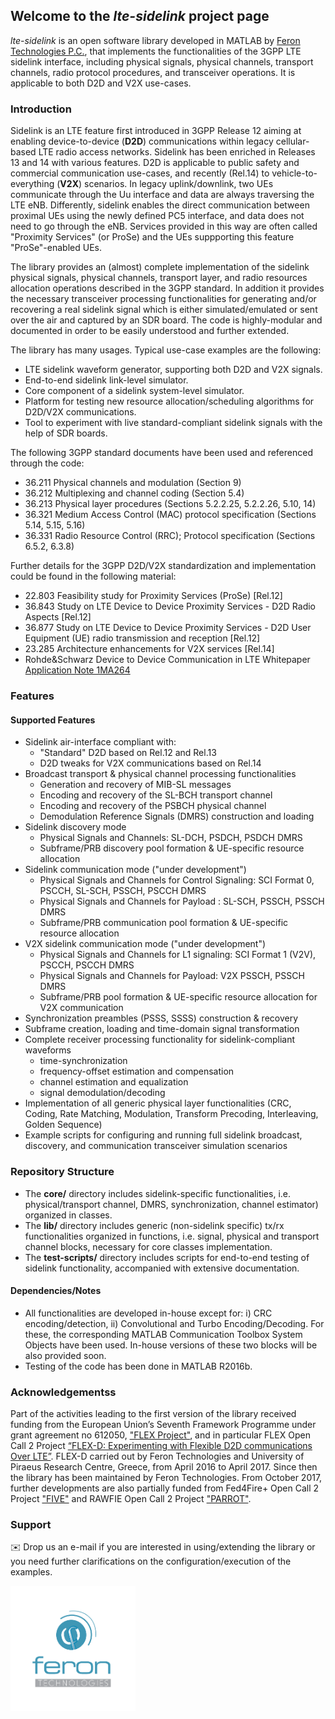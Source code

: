 ## Welcome to the *lte-sidelink* project page

*lte-sidelink* is an open software library developed in MATLAB by [Feron Technologies P.C.](http://www.feron-tech.com), that implements the functionalities of the 3GPP LTE sidelink interface, including physical signals, physical channels, transport channels, radio protocol procedures, and transceiver operations. It is applicable to both D2D and V2X use-cases.

### Introduction
Sidelink is an LTE feature first introduced in 3GPP Release 12 aiming at enabling device-to-device (**D2D**) communications within legacy cellular-based LTE radio access networks. Sidelink has been enriched in Releases 13 and 14 with various features. D2D is applicable to public safety and commercial communication use-cases, and recently (Rel.14) to vehicle-to-everything (**V2X**) scenarios. In legacy uplink/downlink, two UEs communicate through the Uu interface and data are always traversing the LTE eNB. Differently, sidelink enables the direct communication between proximal UEs using the newly defined PC5 interface, and data does not need to go through the eNB. Services provided in this way are often called "Proximity Services" (or ProSe) and the UEs suppporting this feature "ProSe"-enabled UEs.

The library provides an (almost) complete implementation of the sidelink physical signals, physical channels, transport layer, and radio resources allocation operations described in the 3GPP standard. In addition it provides the necessary transceiver processing functionalities for generating and/or recovering a real sidelink signal which is either simulated/emulated or sent over the air and captured by an SDR board. The code is highly-modular and documented in order to be easily understood and further extended.

The library has many usages. Typical use-case examples are the following:
* LTE sidelink waveform generator, supporting both D2D and V2X signals.
* End-to-end sidelink link-level simulator.
* Core component of a sidelink system-level simulator.
* Platform for testing new resource allocation/scheduling algorithms for D2D/V2X communications.
* Tool to experiment with live standard-compliant sidelink signals with the help of SDR boards.

The following 3GPP standard documents have been used and referenced through the code:
* 36.211 Physical channels and modulation (Section 9)
* 36.212 Multiplexing and channel coding (Section 5.4)
* 36.213 Physical layer procedures (Sections 5.2.2.25, 5.2.2.26, 5.10, 14)
* 36.321 Medium Access Control (MAC) protocol specification (Sections 5.14, 5.15, 5.16)
* 36.331 Radio Resource Control (RRC); Protocol specificatiοn (Sections 6.5.2, 6.3.8)

Further details for the 3GPP D2D/V2X standardization and implementation could be found in the following material:
* 22.803 Feasibility study for Proximity Services (ProSe) [Rel.12]
* 36.843 Study on LTE Device to Device Proximity Services - D2D Radio Aspects [Rel.12]
* 36.877 Study on LTE Device to Device Proximity Services - D2D User Equipment (UE) radio transmission and reception [Rel.12]
* 23.285 Architecture enhancements for V2X services [Rel.14]
* Rohde&Schwarz Device to Device Communication in LTE Whitepaper [Application Note 1MA264](https://www.rohde-schwarz.com/gr/applications/device-to-device-craommunication-in-lte-white-paper_230854-142855.html)

### Features
#### Supported Features
* Sidelink air-interface compliant with:
  * "Standard" D2D based on Rel.12 and Rel.13
  * D2D tweaks for V2X communications based on Rel.14
* Broadcast transport & physical channel processing functionalities
  * Generation and recovery of MIB-SL messages
  * Encoding and recovery of the SL-BCH transport channel
  * Encoding and recovery of the PSBCH physical channel
  * Demodulation Reference Signals (DMRS) construction and loading
* Sidelink discovery mode
  * Physical Signals and Channels: SL-DCH, PSDCH, PSDCH DMRS
  * Subframe/PRB discovery pool formation & UE-specific resource allocation
* Sidelink communication mode ("under development")
  * Physical Signals and Channels for Control Signaling: SCI Format 0, PSCCH, SL-SCH, PSSCH, PSCCH DMRS
  * Physical Signals and Channels for Payload : SL-SCH, PSSCH, PSSCH DMRS
  * Subframe/PRB communication pool formation & UE-specific resource allocation
* V2X sidelink communication mode  ("under development")
  * Physical Signals and Channels for L1 signaling: SCI Format 1 (V2V), PSCCH, PSCCH DMRS
  * Physical Signals and Channels for Payload: V2X PSSCH, PSSCH DMRS
  * Subframe/PRB pool formation & UE-specific resource allocation for V2X communication
* Synchronization preambles (PSSS, SSSS) construction & recovery
* Subframe creation, loading and time-domain signal transformation
* Complete receiver processing functionality for sidelink-compliant waveforms
  * time-synchronization
  * frequency-offset estimation and compensation
  * channel estimation and equalization
  * signal demodulation/decoding
* Implementation of all generic physical layer functionalities (CRC, Coding, Rate Matching, Modulation, Transform Precoding, Interleaving, Golden Sequence)
* Example scripts for configuring and running full sidelink broadcast, discovery, and communication transceiver simulation scenarios

### Repository Structure
* The **core/** directory includes sidelink-specific functionalities, i.e. physical/transport channel, DMRS, synchronization, channel estimator) organized in classes.
* The **lib/** directory includes generic (non-sidelink specific) tx/rx functionalities organized in functions, i.e. signal, physical and transport channel blocks, necessary for core classes implementation.
* The **test-scripts/** directory includes scripts for end-to-end testing of sidelink functionality, accompanied with extensive documentation.

#### Dependencies/Notes
* All functionalities are developed in-house except for: i) CRC encoding/detection, ii) Convolutional and Turbo Encoding/Decoding. For these, the corresponding MATLAB Communication Toolbox System Objects have been used. In-house versions of these two blocks will be also provided soon.
* Testing of the code has been done in MATLAB R2016b.


### Acknowledgementss
Part of the activities leading to the first version of the library received funding from the European Union’s Seventh Framework Programme under grant agreement no 612050, ["FLEX Project"](http://www.flex-project.eu/), and in particular FLEX Open Call 2 Project [“FLEX-D: Experimenting with Flexible D2D communications Over LTE”](http://www.flex-project.eu/open-calls/2nd-open-call/results). FLEX-D carried out by Feron Technologies and University of Piraeus Research Centre, Greece, from April 2016 to April 2017. Since then the library has been maintained by Feron Technologies. From October 2017, further developments are also partially funded from Fed4Fire+ Open Call 2 Project ["FIVE"](https://www.fed4fire.eu/) and RAWFIE Open Call 2 Project ["PARROT"](http://www.rawfie.eu/).

### Support

:envelope: Drop us an e-mail if you are interested in using/extending the library or you need further clarifications on the configuration/execution of the examples.

<img src="./feron.png" width="200" height="200" />
